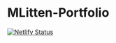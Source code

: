 # MLitten-Portfolio
[![Netlify Status](https://api.netlify.com/api/v1/badges/7cab08f9-417a-4825-97e4-8571f7a1c7c3/deploy-status)](https://app.netlify.com/sites/mlitten-portfolio/deploys)

